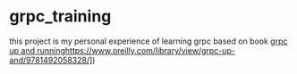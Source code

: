 # grpc_training

this project is my personal experience of learning grpc based on book [grpc up and running]([https://www.oreilly.com/library/view/grpc-up-and/9781492058328/)https://www.oreilly.com/library/view/grpc-up-and/9781492058328/])
